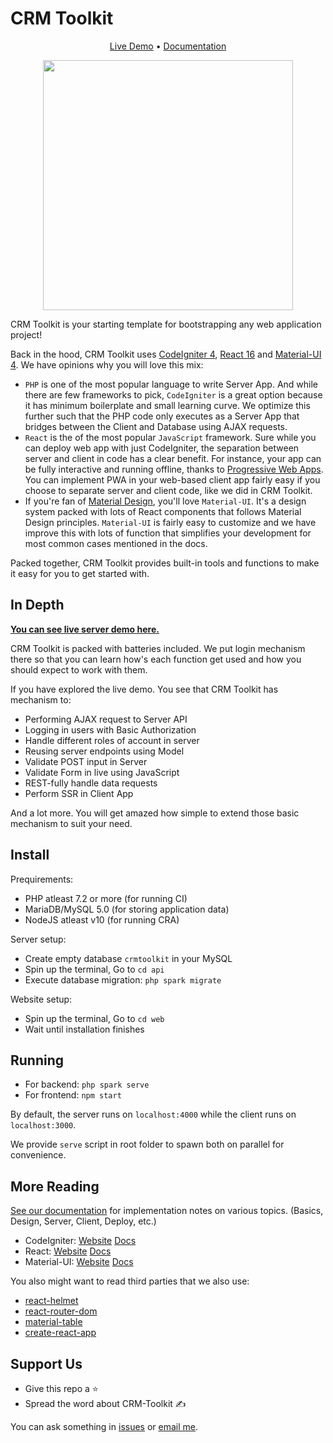 # CRM Toolkit

<p align="center"><a href="https://dev.wellosoft.net/crm-toolkit/">Live Demo</a> &bullet; <a href="https://willnode.github.io/crm-toolkit/">Documentation</a></p>

<p align="center"><img src="./web/public/assets/splash.png" width="400px" alt=""></p>

CRM Toolkit is your starting template for bootstrapping any web application project!

Back in the hood, CRM Toolkit uses [CodeIgniter 4](https://codeigniter.com/), [React 16](https://reactjs.org/) and [Material-UI 4](https://material-ui.com/). We have opinions why you will love this mix:

+ `PHP` is one of the most popular language to write Server App. And while there are few frameworks to pick, `CodeIgniter` is a great option because it has minimum boilerplate and small learning curve. We optimize this further such that the PHP code only executes as a Server App that bridges between the Client and Database using AJAX requests.
+ `React` is the of the most popular `JavaScript` framework. Sure while you can deploy web app with just CodeIgniter, the separation between server and client in code has a clear benefit. For instance, your app can be fully interactive and running offline, thanks to [Progressive Web Apps](https://web.dev/progressive-web-apps/). You can implement PWA in your web-based client app fairly easy if you choose to separate server and client code, like we did in CRM Toolkit.
+ If you're fan of [Material Design](https://material.io/), you'll love `Material-UI`. It's a design system packed with lots of React components that follows Material Design principles. `Material-UI` is fairly easy to customize and we have improve this with lots of function that simplifies your development for most common cases mentioned in the docs.

Packed together, CRM Toolkit provides built-in tools and functions to make it easy for you to get started with.

## In Depth

**[You can see live server demo here.](https://dev.wellosoft.net/crm-toolkit)**

CRM Toolkit is packed with batteries included. We put login mechanism there so that you can learn how's each function get used and how you should expect to work with them.

If you have explored the live demo. You see that CRM Toolkit has mechanism to:

+ Performing AJAX request to Server API
+ Logging in users with Basic Authorization
+ Handle different roles of account in server
+ Reusing server endpoints using Model
+ Validate POST input in Server
+ Validate Form in live using JavaScript
+ REST-fully handle data requests
+ Perform SSR in Client App

And a lot more. You will get amazed how simple to extend those basic mechanism to suit your need.

## Install

Prequirements:
+ PHP atleast 7.2 or more (for running CI)
+ MariaDB/MySQL 5.0 (for storing application data)
+ NodeJS atleast v10 (for running CRA)

Server setup:
+ Create empty database `crmtoolkit` in your MySQL
+ Spin up the terminal, Go to `cd api`
+ Execute database migration: `php spark migrate`

Website setup:
+ Spin up the terminal, Go to `cd web`
+ Wait until installation finishes

## Running

+ For backend: `php spark serve`
+ For frontend: `npm start`

By default, the server runs on `localhost:4000` while the client runs on `localhost:3000`.

We provide `serve` script in root folder to spawn both on parallel for convenience.

## More Reading

[See our documentation](https://willnode.github.io/crm-toolkit/) for implementation notes on various topics. (Basics, Design, Server, Client, Deploy, etc.)

+ CodeIgniter: [Website](https://codeigniter.com/) [Docs](https://codeigniter4.github.io/CodeIgniter4/)
+ React: [Website](https://reactjs.org/) [Docs](https://reactjs.org/docs/getting-started.html)
+ Material-UI: [Website](https://material-ui.com/) [Docs](https://material-ui.com/getting-started/installation/)

You also might want to read third parties that we also use:

+ [react-helmet](https://github.com/nfl/react-helmet)
+ [react-router-dom](https://reacttraining.com/react-router/web/)
+ [material-table](https://material-table.com/)
+ [create-react-app](https://create-react-app.dev/)

## Support Us

+ Give this repo a ⭐
+ Spread the word about CRM-Toolkit ✍

You can ask something in [issues](https://github.com/willnode/crm-toolkit/issues?q=is%3Aissue+is%3Aopen+sort%3Aupdated-desc) or [email me](mailto:willnode@wellosoft.net).
